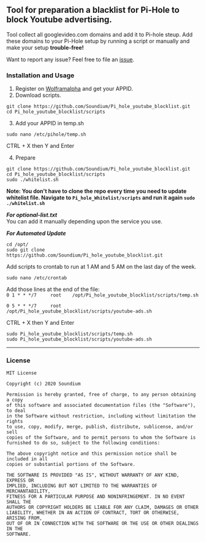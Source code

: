                
## Tool for preparation a blacklist for Pi-Hole to block Youtube advertising. 
          
Tool collect all googlevideo.com domains and add it to Pi-hole steup. Add these domains to your Pi-Hole setup by running a script or manually and make your setup **trouble-free!**
                
Want to report any issue? Feel free to file an <a href="https://github.com/Soundium/Pi_hole_youtube_blocklist/issues">issue</a>.
           
### Installation and Usage

1. Register on <a href="https://www.wolframalpha.com/">Wolframalpha</a> and get your APPID. 
2. Download scripts.
```
git clone https://github.com/Soundium/Pi_hole_youtube_blocklist.git
cd Pi_hole_youtube_blocklist/scripts
```
3. Add your APPID in temp.sh
```
sudo nano /etc/pihole/temp.sh
```
CTRL + X then Y and Enter

4. Prepare 
            
```
git clone https://github.com/Soundium/Pi_hole_youtube_blocklist.git
cd Pi_hole_youtube_blocklist/scripts
sudo ./whitelist.sh
```
**Note: You don't have to clone the repo every time you need to update whitelist file. Navigate to `Pi_hole_Whitelist/scripts` and run it again `sudo ./whitelist.sh`**
        
***For optional-list.txt***     
You can add it manually depending upon the service you use. 

***For Automated Update***
```
cd /opt/
sudo git clone https://github.com/Soundium/Pi_hole_youtube_blocklist.git
```
Add scripts to crontab to run at 1 AM and 5 AM on the last day of the week.

`sudo nano /etc/crontab`

Add those lines at the end of the file:       
`0 1 * * */7     root    /opt/Pi_hole_youtube_blocklist/scripts/temp.sh`

`0 5 * * */7     root    /opt/Pi_hole_youtube_blocklist/scripts/youtube-ads.sh`

CTRL + X then Y and Enter

```
sudo Pi_hole_youtube_blocklist/scripts/temp.sh
sudo Pi_hole_youtube_blocklist/scripts/youtube-ads.sh
```
   
***     
   
### License
```
MIT License

Copyright (c) 2020 Soundium

Permission is hereby granted, free of charge, to any person obtaining a copy
of this software and associated documentation files (the "Software"), to deal
in the Software without restriction, including without limitation the rights
to use, copy, modify, merge, publish, distribute, sublicense, and/or sell
copies of the Software, and to permit persons to whom the Software is
furnished to do so, subject to the following conditions:

The above copyright notice and this permission notice shall be included in all
copies or substantial portions of the Software.

THE SOFTWARE IS PROVIDED "AS IS", WITHOUT WARRANTY OF ANY KIND, EXPRESS OR
IMPLIED, INCLUDING BUT NOT LIMITED TO THE WARRANTIES OF MERCHANTABILITY,
FITNESS FOR A PARTICULAR PURPOSE AND NONINFRINGEMENT. IN NO EVENT SHALL THE
AUTHORS OR COPYRIGHT HOLDERS BE LIABLE FOR ANY CLAIM, DAMAGES OR OTHER
LIABILITY, WHETHER IN AN ACTION OF CONTRACT, TORT OR OTHERWISE, ARISING FROM,
OUT OF OR IN CONNECTION WITH THE SOFTWARE OR THE USE OR OTHER DEALINGS IN THE
SOFTWARE.
```

